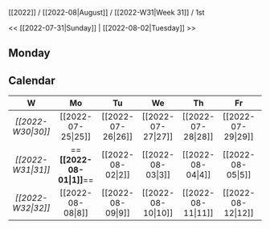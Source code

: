 [[2022]] / [[2022-08|August]] / [[2022-W31|Week 31]] / 1st

<<  [[2022-07-31|Sunday]]   |  [[2022-08-02|Tuesday]]  >>︎

## Monday

## Calendar
| W  | Mo | Tu | We | Th | Fr | Sa | Su |
|:--:|:--:|:--:|:--:|:--:|:--:|:--:|:--:|
| *[[2022-W30\|30]]* | [[2022-07-25\|25]] | [[2022-07-26\|26]] | [[2022-07-27\|27]] | [[2022-07-28\|28]] | [[2022-07-29\|29]] | [[2022-07-30\|30]] | [[2022-07-31\|31]] |
| *[[2022-W31\|31]]* | ==**[[2022-08-01\|1]]**==  | [[2022-08-02\|2]]  | [[2022-08-03\|3]]  | [[2022-08-04\|4]]  | [[2022-08-05\|5]]  | [[2022-08-06\|6]]  | [[2022-08-07\|7]]  |
| *[[2022-W32\|32]]* | [[2022-08-08\|8]]  | [[2022-08-09\|9]]  | [[2022-08-10\|10]] | [[2022-08-11\|11]] | [[2022-08-12\|12]] | [[2022-08-13\|13]] | [[2022-08-14\|14]] |
